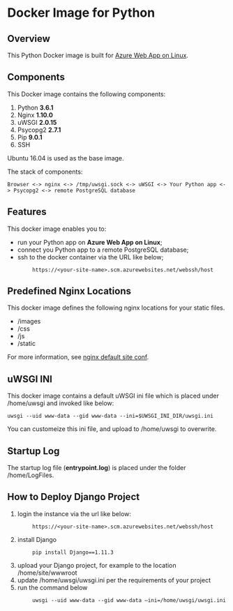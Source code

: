 # Docker Image for Python
## Overview
This Python Docker image is built for [Azure Web App on Linux](https://docs.microsoft.com/en-us/azure/app-service-web/app-service-linux-intro).

## Components
This Docker image contains the following components:

1. Python **3.6.1**
2. Nginx **1.10.0**
3. uWSGI **2.0.15**
4. Psycopg2 **2.7.1**
5. Pip **9.0.1**
6. SSH

Ubuntu 16.04 is used as the base image.

The stack of components:
```
Browser <-> nginx <-> /tmp/uwsgi.sock <-> uWSGI <-> Your Python app <-> Psycopg2 <-> remote PostgreSQL database
```

## Features
This docker image enables you to:
- run your Python app on **Azure Web App on Linux**;
- connect you Python app to a remote PostgreSQL database;
- ssh to the docker container via the URL like below;
```
        https://<your-site-name>.scm.azurewebsites.net/webssh/host
```

## Predefined Nginx Locations
This docker image defines the following nginx locations for your static files.
- /images
- /css
- /js
- /static

For more information, see [nginx default site conf](./3.6.1/nginx-default-site).

## uWSGI INI
This docker image contains a default uWSGI ini file which is placed under /home/uwsgi and invoked like below:
```
uwsgi --uid www-data --gid www-data --ini=$UWSGI_INI_DIR/uwsgi.ini
```

You can customeize this ini file, and upload to /home/uwsgi to overwrite.

## Startup Log
The startup log file (**entrypoint.log**) is placed under the folder /home/LogFiles.

## How to Deploy Django Project
1. login the instance via the url like below:
```
        https://<your-site-name>.scm.azurewebsites.net/webssh/host
```
2. install Django
```
        pip install Django==1.11.3
```
3. upload your Django project, for example to the location /home/site/wwwroot
4. update /home/uwsgi/uwsgi.ini per the requirements of your project
5. run the command below
```
        uwsgi --uid www-data --gid www-data –ini=/home/uwsgi/uwsgi.ini
```
